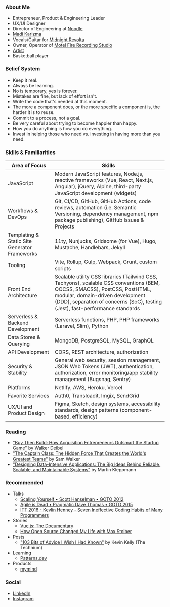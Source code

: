 ### About Me

* Entrepreneur, Product &amp; Engineering Leader
* UX/UI Designer
* Director of Engineering at [Noodle](https://about.noodle.com/)
* [Madi Karizma](https://madikarizma.com)
* Vocals/Guitar for [Midnight Revolta](https://midnightrevolta.com)
* Owner, Operator of [Motel Fire Recording Studio](https://motelfirerecordingstudio.com)
* [Artist](https://www.instagram.com/p/CdrZWWgOjd5/)
* Basketball player

### Belief System

* Keep it real.
* Always be learning.
* No is temporary, yes is forever.
* Mistakes are fine, but lack of effort isn't.
* Write the code that's needed at this moment.
* The more a component does, or the more specific a component is, the harder it is to reuse.
* Commit to a process, not a goal.
* Be very careful about trying to become happier than happy.
* How you do anything is how you do everything.
* Invest in helping those who need vs. investing in having more than you need.

### Skills & Familiarities

| Area of Focus | Skills |
| --- | --- |
| JavaScript | Modern JavaScript features, Node.js, reactive frameworks (Vue, React, Next.js, Angular), jQuery, Alpine, third-party JavaScript development (widgets) |
| Workflows & DevOps | Git, CI/CD, GitHub, GitHub Actions, code reviews, automation (i.e. Semantic Versioning, dependency management, npm package publishing), GitHub Issues & Projects |
| Templating & Static Site Generator Frameworks | 11ty, Nunjucks, Gridsome (for Vue), Hugo, Mustache, Handlebars, Jekyll |
| Tooling | Vite, Rollup, Gulp, Webpack, Grunt, custom scripts |
| Front End Architecture | Scalable utility CSS libraries (Tailwind CSS, Tachyons), scalable CSS conventions (BEM, OOCSS, SMACSS), PostCSS, PostHTML, modular, domain-driven development (DDD), separation of concerns (SoC), testing (Jest), fast-performance standards |
| Serverless & Backend Development | Serverless functions, PHP, PHP frameworks (Laravel, Slim), Python |
| Data Stores & Querying | MongoDB, PostgreSQL, MySQL, GraphQL |
| API Development | CORS, REST architecture, authorization |
| Security & Stability | General web security, session management, JSON Web Tokens (JWT), authentication, authorization, error monitoring/app stability management (Bugsnag, Sentry) |
| Platforms | Netlify, AWS, Heroku, Vercel |
| Favorite Services | Auth0, Transloadit, Imgix, SendGrid |
| UX/UI and Product Design | Figma, Sketch, design systems, accessibility standards, design patterns (component-based, efficiency) |

### Reading

* ["Buy Then Build: How Acquisition Entrepreneurs Outsmart the Startup Game"](https://www.amazon.com/Buy-Then-Build-Acquisition-Entrepreneurs-ebook/dp/B07JKM2F5Q) by Walker Deibel
* ["The Captain Class: The Hidden Force That Creates the World's Greatest Teams"](https://www.amazon.com/Captain-Class-Hidden-Creates-Greatest/dp/0812997190) by Sam Walker
* ["Designing Data-Intensive Applications: The Big Ideas Behind Reliable, Scalable, and Maintainable Systems"](https://www.amazon.com/Designing-Data-Intensive-Applications-Reliable-Maintainable/dp/1449373321) by Martin Kleppmann

### Recommended

* Talks
  * [Scaling Yourself • Scott Hanselman • GOTO 2012](https://www.youtube.com/watch?v=FS1mnISoG7U)
  * [Agile is Dead • Pragmatic Dave Thomas • GOTO 2015](https://www.youtube.com/watch?v=a-BOSpxYJ9M)
  * [ITT 2016 - Kevlin Henney - Seven Ineffective Coding Habits of Many Programmers](https://www.youtube.com/watch?v=ZsHMHukIlJY)
* Stories
  * [Vue.js: The Documentary](https://www.youtube.com/watch?v=OrxmtDw4pVI)
  * [How Open Source Changed My Life with Max Stoiber](https://www.youtube.com/watch?v=ifq3xhik8tE)
* Posts
  * ["103 Bits of Advice I Wish I Had Known"](https://kk.org/thetechnium/103-bits-of-advice-i-wish-i-had-known/) by Kevin Kelly (The Technium)
* Learning
  * [Patterns.dev](https://www.patterns.dev/)
* Products
  * [mymind](https://mymind.com/)

### Social

* [LinkedIn](https://linkedin.com/in/madikarizma)
* [Instagram](https://instagram.com/madikarizma)
